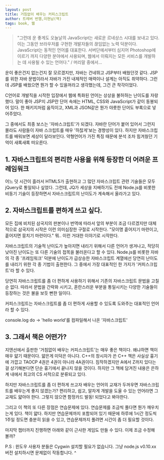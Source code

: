 ```yaml
---
layout: post
title: 거침없이 배우는 커피스크립트
author: 트레버 번햄,이현남(역)
tags: book, 웹
---
```


> "그런데 운 좋게도 오늘날의 JavaScript는 새로운 르네상스 시대를 보내고 있다. 이는 그동안 브라우저를 구현한 개발자들의 끊임없는 노력 덕분이다. JavaScript는 동적인 언어를 대표한다. 서버단에서부터 심지어 Photoshop에 이르기 까지 다양한 분야에서 사용되며, 웹에서 이뤄지는 모든 서비스를 개발하는 데 사용될 수 있는 언어다." / 머리말 중에서...

운이 좋은건지 없는건지 잘 모르겠지만, 자바는 건네뛰고 JSP부터 배웠던것 같다. JSP를 위한 자바 문법이라서 자바가 가진 내제적인 매력이나 설계는 아직도 취약하다. 그런데 JSP를 배웠으면 뭔가 할 수 있을꺼라고 생각했는데, 그건 큰 착각이었다.

C언어로 개발직을 시작한 입장에서 웹에 특화된 언어는 상상을 불허하는 난이도를 자랑했다. 말이 좋아 JSP지 JSP란 단어 속에는 HTML, CSS와 JavaScript가 같이 동봉되어 있다. 한 패키지처럼 움직이고, XML과 JSON같은 뭔가 야릇한 단어도 부록으로 넣어주었다.

그 중에서도 최종 보스는 '자바스크립트'가 되겠다. 자바란 단어가 붙어 있어서 그런지 몰라도 사람들이 자바 스크립트를 매우 '하찮게'보는 경향성이 있다. 하지만 자바스크립트를 배워보면 세상이 달라보인다. 약형언어가 가진 특징 때문에 분석 조차 힘겨웠던 기억이 새록새록 떠오른다.

## 1. 자바스크립트의 편리한 사용을 위해 등장한 더 어려운 프레임워크

어느 덧 시간이 흘러서 HTML5가 출현하고 그 많던 자바스크립트 관련 기술들은 모두 jQuery로 통일되나 싶었다. 그런데, JQ가 세상을 지배하기도 전에 Node.js를 비롯한 비동기 기술이 등장하면서 자바스크립트의 난이도가 계속해서 올라가고 있다.

## 2. 자바스크립트를 편하게 쓰고 싶다. 

모든 집에 비치된 삼국지의 판본이나 번역에 따라서 앞의 부분이 조금 다르겠지만 대체적으로 삼국지의 시작은 이런 의미심장한 구절로 시작한다. "모이명 흩어지기 마련이고, 흩어지면 뭉치기 마련이다." 뭐.. 이런 거대한 이야기로 시작한다. 

자바스크립트의 기술적 난이도가 높아지면 내리기 위해서 다른 언어가 생겨나고, 적당히 낮아진 난이도는 또 다른 기술의 접목을 불러온다고 할 수 있다. Node.js를 비롯한 자바의 각 종 '프레임워크' 덕분에 난이도가 급상승한 자바스크립트 계열에선 당연히 난이도를 내리기 위한 각 종 기법이 출현한다. 그 중에서 가장 대표적인 한 가지가 '커피스크립트'라 할 수 있다.

당연히 자바스크립트를 좀 더 편하게 사용하기 위해서 기존의 자바스크립트 문법을 고칠 순 없다. 따라서 문법을 간략화 시키고, 혼란스러운 부분을 통일시키는 다양한 기술들이 등장하는 것은 불을 보듯 뻔한 일이다.

커피스크립트는 자바스크립트를 좀 더 편하게 사용할 수 있도록 도와주는 대표적인 언어라 할 수 있다. 

console.log do -> 'hello world'를 컴파일해서 나온 '자바스크립트'

## 3. 그래서 책은 어떤가?

지앤선에서 출판한 '거침없이 배우는 커피스크립트'는 매우 좋은 책이다. 왜냐하면 책이 매우 얇기 때문이다. 얇은게 미덕은 아니다. C++의 창시자가 쓴 C++ 책은 사실상 흉기에 가깝고 TAOCP 4권은 4권이 아니라 4A권이다. 짐작하겠지만 A에서 Z까지 있다는 걸 상기해본다면 단순 흉기에서 끝나지 않을 것이다. 하지만 그 책에 담겨진 내용은 은하계 내에서 최고의 CS 서적으로 분류되고 있다.

하지만 자바스크립트를 좀 더 편하게 쓰고자 배우는 언어의 교재가 두꺼우면 자바스크립트를 배우는게 좋지 않겠는가? 편리하고, 쉽고, 알차게 개발을 도울 수 있는 언어라면 그 교재도 얇아야 한다. 그렇지 않으면 함정카드 발동! 되었다고 봐야한다.

그리고 이 책의 또 다른 장점은 연습문제에 있다. 연습문제를 조금씩 풀다면 뭔가 깨우치는게 있다. 책이 얇다. 하지만 연습문제까지 포함되어 있기 때문에 하루에 1시간 정도씩 1주일 정도면 충분히 읽을 수 있고, 연습문제까지 풀려면 시간이 좀 더 필요할 것이다.

마지막 챕터까지 진행하면 아래와 같이 근사한 게임도 만들 수 있다. 이제 조금 수정해 볼까?

P.S :  윈도우 사용자 분들은 Cygwin 설치할 필요가 없습니다. 그냥 node.js v0.10.xx 버전 설치하시면 문제없이 작동합니다. ^